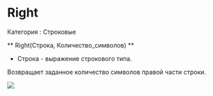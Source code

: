 ﻿
# Right

Категория : Строковые

** Right(Строка, Количество_символов) **

* Строка - выражение строкового типа.

Возвращает заданное количество символов правой части строки.

![](/mediatag>Строковые)

